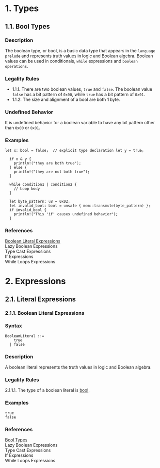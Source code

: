 # 1. Types
## 1.1. Bool Types <a name="1.1."></a>
### Description

The boolean type, or bool, is a basic data type that appears in the `language prelude` and represents truth values in logic and Boolean algebra. Boolean values can be used in conditionals, `while` expressions and `boolean operations`.

### Legality Rules
- 1.1.1. There are two boolean values, `true` and `false`. The boolean value `false` has a bit pattern of `0x00`, while `true` has a bit pattern of `0x01`.
- 1.1.2. The size and alignment of a bool are both 1 byte.

### Undefined Behavior
It is undefined behavior for a boolean variable to have any bit pattern other than `0x00` or `0x01`. 

### Examples
`
  let x: bool = false;  // explicit type declaration
  let y = true;
`
```
  if x & y {
    println!("they are both true");
  } else {
    println!("they are not both true");
  }
```
```
  while condition1 | condition2 {
    // Loop body
  }
```
```
  let byte_pattern: u8 = 0x02;
  let invalid_bool: bool = unsafe { mem::transmute(byte_pattern) };
  if invalid_bool {
    println!("This 'if' causes undefined behavior");
  } 
```

### References
[Boolean Literal Expressions](#2.1.1.) \
Lazy Boolean Expressions \
Type Cast Expressions \
If Expressions \
While Loops Expressions 


# 2. Expressions
## 2.1. Literal Expressions
### 2.1.1. Boolean Literal Expressions <a name="2.1.1."></a>


### Syntax
   <a name="boolean-literal-syntax"></a>
    
    BooleanLiteral ::= 
        true 
      | false 

### Description
A boolean literal represents the truth values in logic and Boolean algebra.

### Legality Rules
2.1.1.1. The type of a boolean literal is [bool](#1.1.).

### Examples
`
  true
` \
`
  false
`

### References
[Bool Types](#1.1.) \
Lazy Boolean Expressions \
Type Cast Expressions \
If Expressions \
While Loops Expressions 